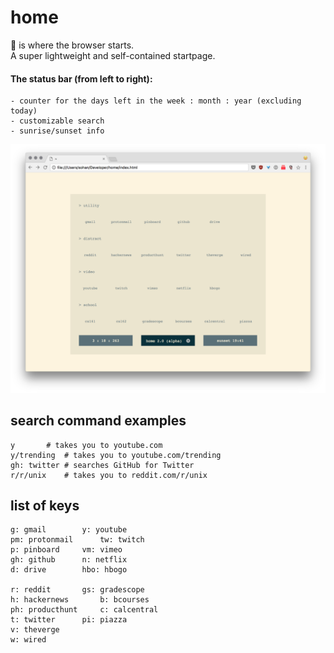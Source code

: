 # home
🏡 is where the browser starts.  
A super lightweight and self-contained startpage.  

#### The status bar (from left to right):
	- counter for the days left in the week : month : year (excluding today)
	- customizable search
	- sunrise/sunset info


![Screenshot](screenshot.png?raw=true "Screenshot")

## search command examples
```
y		# takes you to youtube.com
y/trending	# takes you to youtube.com/trending
gh: twitter	# searches GitHub for Twitter
r/r/unix	# takes you to reddit.com/r/unix
```

## list of keys
```
g: gmail		y: youtube
pm: protonmail		tw: twitch
p: pinboard		vm: vimeo
gh: github		n: netflix
d: drive		hbo: hbogo

r: reddit		gs: gradescope
h: hackernews		b: bcourses
ph: producthunt		c: calcentral
t: twitter		pi: piazza
v: theverge
w: wired
```
